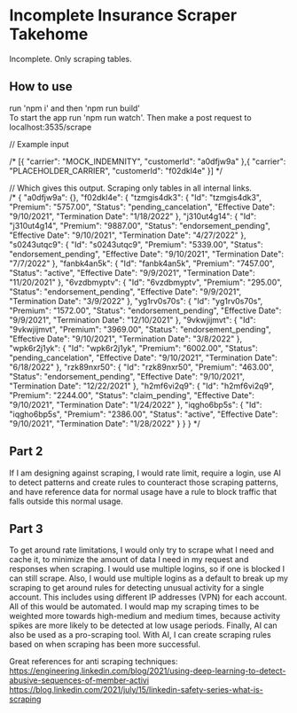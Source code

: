 # Incomplete Insurance Scraper Takehome

Incomplete. Only scraping tables.

## How to use
run 'npm i' and then 'npm run build'<br>
To start the app run 'npm run watch'. Then make a post request to <br>
localhost:3535/scrape<br>

// Example input<br>

/*
[{
	"carrier": "MOCK_INDEMNITY",
	"customerId": "a0dfjw9a"
},{
  "carrier": "PLACEHOLDER_CARRIER",
	"customerId": "f02dkl4e"
}]
*/


// Which gives this output. Scraping only tables in all internal links.<br>
/*
{
    "a0dfjw9a": {},
    "f02dkl4e": {
        "tzmgis4dk3": {
            "Id": "tzmgis4dk3",
            "Premium": "5757.00",
            "Status": "pending_cancelation",
            "Effective Date": "9/10/2021",
            "Termination Date": "1/18/2022"
        },
        "j310ut4g14": {
            "Id": "j310ut4g14",
            "Premium": "9887.00",
            "Status": "endorsement_pending",
            "Effective Date": "9/10/2021",
            "Termination Date": "4/27/2022"
        },
        "s0243utqc9": {
            "Id": "s0243utqc9",
            "Premium": "5339.00",
            "Status": "endorsement_pending",
            "Effective Date": "9/10/2021",
            "Termination Date": "7/7/2022"
        },
        "fanbk4an5k": {
            "Id": "fanbk4an5k",
            "Premium": "7457.00",
            "Status": "active",
            "Effective Date": "9/9/2021",
            "Termination Date": "11/20/2021"
        },
        "6vzdbmyptv": {
            "Id": "6vzdbmyptv",
            "Premium": "295.00",
            "Status": "endorsement_pending",
            "Effective Date": "9/9/2021",
            "Termination Date": "3/9/2022"
        },
        "yg1rv0s70s": {
            "Id": "yg1rv0s70s",
            "Premium": "1572.00",
            "Status": "endorsement_pending",
            "Effective Date": "9/9/2021",
            "Termination Date": "12/10/2021"
        },
        "9vkwjijmvt": {
            "Id": "9vkwjijmvt",
            "Premium": "3969.00",
            "Status": "endorsement_pending",
            "Effective Date": "9/10/2021",
            "Termination Date": "3/8/2022"
        },
        "wpk6r2j1yk": {
            "Id": "wpk6r2j1yk",
            "Premium": "6002.00",
            "Status": "pending_cancelation",
            "Effective Date": "9/10/2021",
            "Termination Date": "6/18/2022"
        },
        "rzk89nxr50": {
            "Id": "rzk89nxr50",
            "Premium": "463.00",
            "Status": "endorsement_pending",
            "Effective Date": "9/10/2021",
            "Termination Date": "12/22/2021"
        },
        "h2mf6vi2q9": {
            "Id": "h2mf6vi2q9",
            "Premium": "2244.00",
            "Status": "claim_pending",
            "Effective Date": "9/10/2021",
            "Termination Date": "1/24/2022"
        },
        "iqgho6bp5s": {
            "Id": "iqgho6bp5s",
            "Premium": "2386.00",
            "Status": "active",
            "Effective Date": "9/10/2021",
            "Termination Date": "1/28/2022"
        }
    }
}
*/

## Part 2

If I am designing against scraping, I would rate limit, require a login, use AI to detect patterns and create rules to counteract those scraping patterns, and have reference data for normal usage have a rule to block traffic that falls outside this normal usage.

## Part 3

To get around rate limitations, I would only try to scrape what I need and cache it, to minimize the amount of data I need in my request and responses when scraping. I would use multiple logins, so if one is blocked I can still scrape. Also, I would use multiple logins as a default to break up my scraping to get around rules for detecting unusual activity for a single account. This includes using different IP addresses (VPN) for each account. All of this would be automated. I would map my scraping times to be weighted more towards high-medium and medium times, because activity spikes are more likely to be detected at low usage periods. Finally, AI can also be used as a pro-scraping tool. With AI, I can create scraping rules based on when scraping has been more successful.

Great references for anti scraping techniques:
https://engineering.linkedin.com/blog/2021/using-deep-learning-to-detect-abusive-sequences-of-member-activi
https://blog.linkedin.com/2021/july/15/linkedin-safety-series-what-is-scraping


